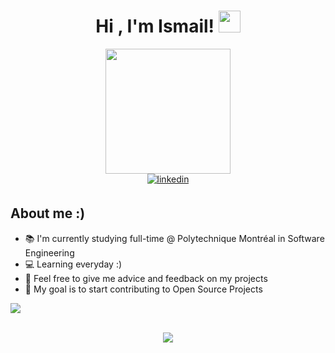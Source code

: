 <h1 align="center"><b>Hi , I'm Ismail! </b><img src="https://media.giphy.com/media/hvRJCLFzcasrR4ia7z/giphy.gif" width="35"></h1>

<div align="center">
 <img src='https://user-images.githubusercontent.com/5713670/87202985-820dcb80-c2b6-11ea-9f56-7ec461c497c3.gif' width='200"'>
 <br>
 <a href="https://www.linkedin.com/in/ismail-aarab-25b2061b0/" target="_blank">
 <img src=https://img.shields.io/badge/linkedin-%2300acee.svg?color=405DE6&style=for-the-badge&logo=linkedin&logoColor=white alt=linkedin style="margin-bottom: 5px;" />
 </a>
</div>

## About me :)
- :books: I'm currently studying full-time @ Polytechnique Montréal in Software Engineering 
- :computer: Learning everyday :)
- :revolving_hearts: Feel free to give me advice and feedback on my projects 
- :star2: My goal is to start contributing to Open Source Projects

<img src="https://user-images.githubusercontent.com/73097560/115834477-dbab4500-a447-11eb-908a-139a6edaec5c.gif"><br><br>

<div align="center">
 <img src="https://github-readme-stats.vercel.app/api/top-langs/?username=isaaruwu&show_icons=true&theme=dark&bg_color=0A0A0A&locale=en"/>
<br>
 <br>
</div>
<!--img align="center" src="https://github-readme-stats.vercel.app/api?username=isaaruwu&include_all_commits=true&count_private=true&show_icons=true&line_height=30&title_color=CDB4DB&icon_color=CDB4DB&text_color=D3D3D3&bg_color=0A0A0A" alt="Isaaruwu Github Stats"-->
